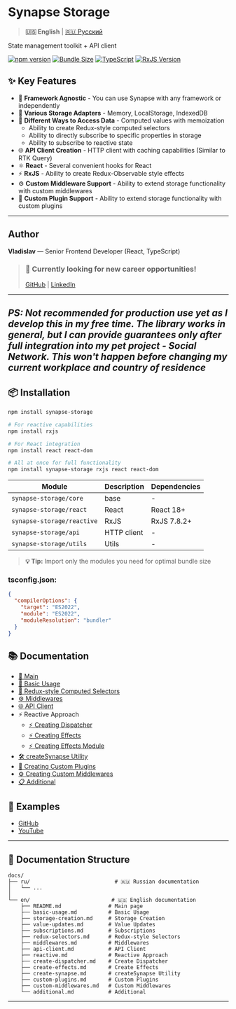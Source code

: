 # Synapse Storage

> **🇺🇸 English** | [🇷🇺 Русский](./docs/ru/README.md)

State management toolkit + API client

[![npm version](https://badge.fury.io/js/synapse-storage.svg)](https://badge.fury.io/js/synapse-storage)
[![Bundle Size](https://img.shields.io/bundlephobia/minzip/synapse-storage)](https://bundlephobia.com/package/synapse-storage)
[![TypeScript](https://img.shields.io/badge/TypeScript-Ready-blue)](https://www.typescriptlang.org/)
[![RxJS Version](https://img.shields.io/badge/RxJS-%5E7.8.2-red?logo=reactivex)](https://rxjs.dev/)

## ✨ Key Features

- 🚀 **Framework Agnostic** - You can use Synapse with any framework or independently
- 💾 **Various Storage Adapters** - Memory, LocalStorage, IndexedDB
- 🧮 **Different Ways to Access Data** - Computed values with memoization
    - Ability to create Redux-style computed selectors
    - Ability to directly subscribe to specific properties in storage
    - Ability to subscribe to reactive state
- 🌐 **API Client Creation** - HTTP client with caching capabilities (Similar to RTK Query)
- ⚛️ **React** - Several convenient hooks for React
- ⚡ **RxJS** - Ability to create Redux-Observable style effects
- ⚙️ **Custom Middleware Support** - Ability to extend storage functionality with custom middlewares
- 🔌 **Custom Plugin Support** - Ability to extend storage functionality with custom plugins

---
## Author

**Vladislav** — Senior Frontend Developer (React, TypeScript)

> ### 🔎 Currently looking for new career opportunities!
>
> [GitHub](https://github.com/Vlad92msk/) | [LinkedIn](https://www.linkedin.com/in/vlad-firsov/)

---
*PS: Not recommended for production use yet as I develop this in my free time.
The library works in general, but I can provide guarantees only after full integration into my pet project - Social Network.
This won't happen before changing my current workplace and country of residence*
---

## 📦 Installation

```bash
npm install synapse-storage
```

```bash
# For reactive capabilities
npm install rxjs

# For React integration  
npm install react react-dom

# All at once for full functionality
npm install synapse-storage rxjs react react-dom
```

| Module | Description | Dependencies |
|--------|-------------|--------------|
| `synapse-storage/core` | base | - |
| `synapse-storage/react` | React | React 18+ |
| `synapse-storage/reactive` | RxJS | RxJS 7.8.2+ |
| `synapse-storage/api` | HTTP client | - |
| `synapse-storage/utils` | Utils | - |

> **💡 Tip:** Import only the modules you need for optimal bundle size

### tsconfig.json:
```json
{
  "compilerOptions": {
    "target": "ES2022",
    "module": "ES2022", 
    "moduleResolution": "bundler"
  }
}
```

## 📚 Documentation

- [📖 Main](./docs/ru/README.md)
- [🚀 Basic Usage](./docs/ru/basic-usage.md)
- [🧮 Redux-style Computed Selectors](./docs/ru/redux-selectors.md)
- [⚙️ Middlewares](./docs/ru/middlewares.md)
- [🌐 API Client](./docs/ru/api-client.md)
- ⚡ Reactive Approach
    - [⚡ Creating Dispatcher](./docs/ru/create-dispatcher.md)
    - [⚡ Creating Effects](./docs/ru/create-effects.md)
    - [⚡ Creating Effects Module](./docs/ru/create-effects-module.md)
- [🛠️ createSynapse Utility](./docs/ru/create-synapse.md)
- [🔌 Creating Custom Plugins](./docs/ru/custom-plugins.md)
- [⚙️ Creating Custom Middlewares](./docs/ru/custom-middlewares.md)
- [📋 Additional](./docs/ru/additional.md)

## 🎯 Examples

- [GitHub](https://github.com/Vlad92msk/synapse-examples)
- [YouTube](https://www.youtube.com/channel/UCGENI_i4qmBkPp98P2HvvGw)

---

## 📁 Documentation Structure

```
docs/
├── ru/                           # 🇷🇺 Russian documentation
│   └── ...
│   
└── en/                          # 🇺🇸 English documentation
    ├── README.md               # Main page
    ├── basic-usage.md          # Basic Usage
    ├── storage-creation.md     # Storage Creation
    ├── value-updates.md        # Value Updates
    ├── subscriptions.md        # Subscriptions
    ├── redux-selectors.md      # Redux-style Selectors
    ├── middlewares.md          # Middlewares
    ├── api-client.md           # API Client
    ├── reactive.md             # Reactive Approach
    ├── create-dispatcher.md    # Create Dispatcher
    ├── create-effects.md       # Create Effects
    ├── create-synapse.md       # createSynapse Utility
    ├── custom-plugins.md       # Custom Plugins
    ├── custom-middlewares.md   # Custom Middlewares
    └── additional.md           # Additional
```

---
